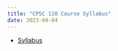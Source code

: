 ```yaml
---
title: "CPSC 110 Course Syllabus"
date: 2023-09-04
---
```


* [Syllabus](https://geoffwoollard.github.io/cpsc110/cpsc110_2023wt1/syllabus.md.html)
